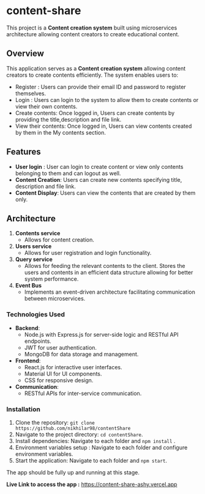 


# content-share

This project is a **Content creation system** built using microservices architecture allowing content creators to create educational content.

## Overview

This application serves as a **Content creation system** allowing content creators to create contents efficiently. The system enables users to:

- Register : Users can provide their email ID and password to register themselves.
- Login : Users can login to the system to allow them to create contents or view their own contents. 
- Create contents: Once logged in, Users can create contents by providing the title,description and file link.
- View their contents: Once logged in, Users can view contents created by them in the My contents section. 


## Features
- **User login** : User can login to create content or view only contents belonging to them and can logout as well.
- **Content Creation**: Users can create new contents specifying title, description and file link.
- **Content Display**: Users can view the contents that are created by them only.


## Architecture

1. **Contents service**
   - Allows for content creation.
2. **Users service**
   - Allows for user registration and login functionality.
3. **Query service**
   - Allows for feeding the relevant contents to the client. Stores the users and contents in an efficient data structure allowing for better system performance.
4. **Event Bus**
   - Implements an event-driven architecture facilitating communication between microservices.



### Technologies Used

- **Backend**:
  - Node.js with Express.js for server-side logic and RESTful API endpoints.
  - JWT for user authentication.
  - MongoDB for data storage and management.
- **Frontend**:
  - React.js for interactive user interfaces.
  - Material UI for UI components.
  - CSS for responsive design.
- **Communication**:
  - RESTful APIs for inter-service communication.

### Installation

1. Clone the repository: `git clone https://github.com/nikhilar98/contentShare`
2. Navigate to the project directory: `cd contentShare`.
3. Install dependencies: Navigate to each folder and `npm install` .
4. Environment variables setup : Navigate to each folder and configure environment variables.
5. Start the application: Navigate to each folder and `npm start`.

The app should be fully up and running at this stage. 

**Live Link to access the app :** <a>https://content-share-ashy.vercel.app</a>
